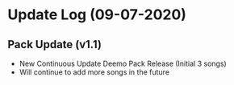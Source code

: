 # Update Log (09-07-2020)

## Pack Update (v1.1)

- New Continuous Update Deemo Pack Release (Initial 3 songs)
- Will continue to add more songs in the future
